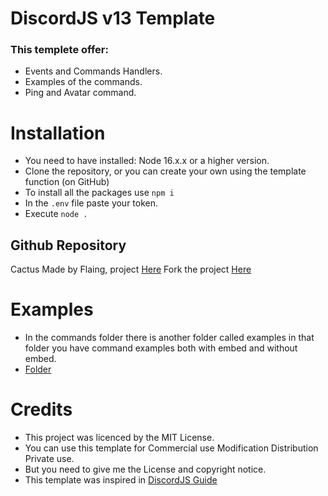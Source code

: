 # DiscordJS v13 Template

### This templete offer:

- Events and Commands Handlers.
- Examples of the commands.
- Ping and Avatar command.

# Installation

- You need to have installed: Node 16.x.x or a higher version.
- Clone the repository, or you can create your own using the template function (on GitHub)
- To install all the packages use `npm i`
- In the `.env` file paste your token.
- Execute `node .`

## Github Repository

Cactus Made by Flaing, project [Here](https://github.com/flaaaing/DiscordJS-v13-Template)
Fork the project [Here](https://github.com/flaaaing/DiscordJS-v13-Template/fork)

# Examples

- In the commands folder there is another folder called examples in that folder you have command examples both with embed and without embed.
- [Folder](https://github.com/flaaaing/DiscordJS-v13-Template/tree/main/commands/example)

# Credits

- This project was licenced by the MIT License.
- You can use this template for Commercial use Modification Distribution Private use.
- But you need to give me the License and copyright notice.
- This template was inspired in [DiscordJS Guide](https://discordjs.guide/#before-you-begin)
